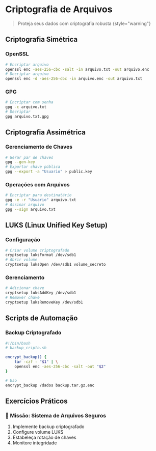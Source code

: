 # Criptografia de Arquivos

> Proteja seus dados com criptografia robusta
> {style="warning"}

## Criptografia Simétrica

### OpenSSL
```bash
# Encriptar arquivo
openssl enc -aes-256-cbc -salt -in arquivo.txt -out arquivo.enc
# Decriptar arquivo
openssl enc -d -aes-256-cbc -in arquivo.enc -out arquivo.txt
```

### GPG
```bash
# Encriptar com senha
gpg -c arquivo.txt
# Decriptar
gpg arquivo.txt.gpg
```

## Criptografia Assimétrica

### Gerenciamento de Chaves
```bash
# Gerar par de chaves
gpg --gen-key
# Exportar chave pública
gpg --export -a "Usuario" > public.key
```

### Operações com Arquivos
```bash
# Encriptar para destinatário
gpg -e -r "Usuario" arquivo.txt
# Assinar arquivo
gpg --sign arquivo.txt
```

## LUKS (Linux Unified Key Setup)

### Configuração
```bash
# Criar volume criptografado
cryptsetup luksFormat /dev/sdb1
# Abrir volume
cryptsetup luksOpen /dev/sdb1 volume_secreto
```

### Gerenciamento
```bash
# Adicionar chave
cryptsetup luksAddKey /dev/sdb1
# Remover chave
cryptsetup luksRemoveKey /dev/sdb1
```

## Scripts de Automação

### Backup Criptografado
```bash
#!/bin/bash
# backup_cripto.sh

encrypt_backup() {
    tar -czf - "$1" | \
    openssl enc -aes-256-cbc -salt -out "$2"
}

# Uso
encrypt_backup /dados backup.tar.gz.enc
```

## Exercícios Práticos

### 🎯 Missão: Sistema de Arquivos Seguros
1. Implemente backup criptografado
2. Configure volume LUKS
3. Estabeleça rotação de chaves
4. Monitore integridade